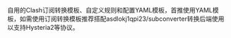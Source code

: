 自用的Clash订阅转换模板、自定义规则和配置YAML模板，首推使用YAML模板，如需使用订阅转换模板推荐搭配asdlokj1qpi23/subconverter转换后端使用以支持Hysteria2等协议。
